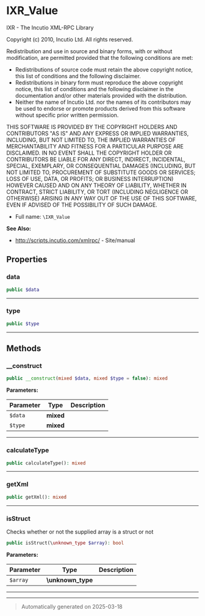 
# IXR_Value

IXR - The Incutio XML-RPC Library

Copyright (c) 2010, Incutio Ltd.
All rights reserved.

Redistribution and use in source and binary forms, with or without
modification, are permitted provided that the following conditions are met:

 - Redistributions of source code must retain the above copyright notice,
   this list of conditions and the following disclaimer.
 - Redistributions in binary form must reproduce the above copyright
   notice, this list of conditions and the following disclaimer in the
   documentation and/or other materials provided with the distribution.
 - Neither the name of Incutio Ltd. nor the names of its contributors
   may be used to endorse or promote products derived from this software
   without specific prior written permission.

THIS SOFTWARE IS PROVIDED BY THE COPYRIGHT HOLDERS AND CONTRIBUTORS "AS
IS" AND ANY EXPRESS OR IMPLIED WARRANTIES, INCLUDING, BUT NOT LIMITED TO,
THE IMPLIED WARRANTIES OF MERCHANTABILITY AND FITNESS FOR A PARTICULAR
PURPOSE ARE DISCLAIMED. IN NO EVENT SHALL THE COPYRIGHT HOLDER OR
CONTRIBUTORS BE LIABLE FOR ANY DIRECT, INDIRECT, INCIDENTAL, SPECIAL,
EXEMPLARY, OR CONSEQUENTIAL DAMAGES (INCLUDING, BUT NOT LIMITED TO,
PROCUREMENT OF SUBSTITUTE GOODS OR SERVICES; LOSS OF USE, DATA, OR
PROFITS; OR BUSINESS INTERRUPTION) HOWEVER CAUSED AND ON ANY THEORY
OF LIABILITY, WHETHER IN CONTRACT, STRICT LIABILITY, OR TORT
(INCLUDING NEGLIGENCE OR OTHERWISE) ARISING IN ANY WAY OUT OF THE
USE OF THIS SOFTWARE, EVEN IF ADVISED OF THE POSSIBILITY OF SUCH DAMAGE.

* Full name: `\IXR_Value`

**See Also:**

* http://scripts.incutio.com/xmlrpc/ - Site/manual



## Properties


### data



```php
public $data
```






***

### type



```php
public $type
```






***

## Methods


### __construct



```php
public __construct(mixed $data, mixed $type = false): mixed
```








**Parameters:**

| Parameter | Type | Description |
|-----------|------|-------------|
| `$data` | **mixed** |  |
| `$type` | **mixed** |  |





***

### calculateType



```php
public calculateType(): mixed
```












***

### getXml



```php
public getXml(): mixed
```












***

### isStruct

Checks whether or not the supplied array is a struct or not

```php
public isStruct(\unknown_type $array): bool
```








**Parameters:**

| Parameter | Type | Description |
|-----------|------|-------------|
| `$array` | **\unknown_type** |  |





***


***
> Automatically generated on 2025-03-18
